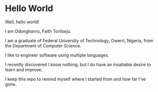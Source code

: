 # Hello World

Well, hello world!

I am Odonghanro, Faith Toritseju.

I am a graduate of Federal University of Technology, Owerri, Nigeria, from the Department of Computer Science.

I like to engineer software using multiple languages.

I recently discovered I know nothing, but I do have an insatiable desire to learn and improve.

I keep this repo to remind myself where I started from and how far I've gone.
